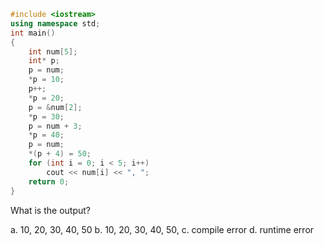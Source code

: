 ```cpp
#include <iostream> 
using namespace std; 
int main() 
{ 
	int num[5]; 
	int* p; 
	p = num; 
	*p = 10; 
	p++; 
	*p = 20; 
	p = &num[2]; 
	*p = 30; 
	p = num + 3; 
	*p = 40; 
	p = num; 
	*(p + 4) = 50; 
	for (int i = 0; i < 5; i++) 
		cout << num[i] << ", "; 
	return 0; 
} 
```
What is the output?

a. 10, 20, 30, 40, 50
b. 10, 20, 30, 40, 50,
c. compile error
d. runtime error
